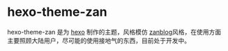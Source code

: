 # hexo-theme-zan

hexo-theme-zan 是为 [hexo](https://github.com/tommy351/hexo) 制作的主题，风格模仿 [zanblog](http://www.yeahzan.com/zanblog/)风格，在使用方面主要照顾大陆用户，尽可能的使用接地气的东西，目前处于开发中。

